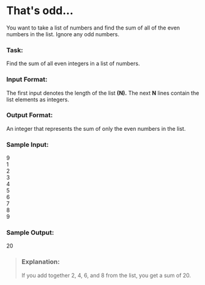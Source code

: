 # That's odd...
You want to take a list of numbers and find the sum of all of the even numbers in the list. Ignore any odd numbers.

### Task:
Find the sum of all even integers in a list of numbers.

### Input Format:
The first input denotes the length of the list **(N).** The next **N** lines contain the list elements as integers.

### Output Format:
An integer that represents the sum of only the even numbers in the list.

### Sample Input:
9\
1\
2\
3\
4\
5\
6\
7\
8\
9

### Sample Output:
20



> ### Explanation:
> If you add together 2, 4, 6, and 8 from the list, you get a sum of 20.
